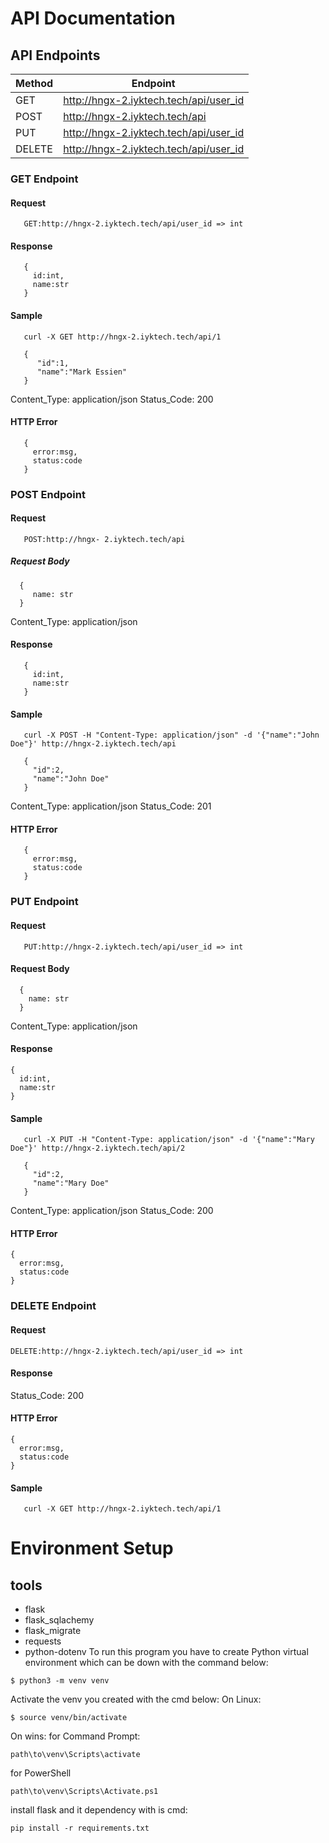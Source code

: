 # API Documentation

## API Endpoints
| Method | Endpoint|
---------|---------|
| GET | http://hngx-2.iyktech.tech/api/user_id |
| POST | http://hngx-2.iyktech.tech/api |
| PUT | http://hngx-2.iyktech.tech/api/user_id |
| DELETE | http://hngx-2.iyktech.tech/api/user_id |

### GET Endpoint

#### Request
```
   GET:http://hngx-2.iyktech.tech/api/user_id => int
```

#### Response
```
   {
     id:int,
     name:str
   }
```

#### Sample
```
   curl -X GET http://hngx-2.iyktech.tech/api/1
```

```
   {
      "id":1,
      "name":"Mark Essien"
   }
```
Content_Type: application/json
Status_Code: 200

#### HTTP Error
```
   {
     error:msg,
     status:code
   }
```

### POST Endpoint

#### Request
```
   POST:http://hngx- 2.iyktech.tech/api
```

##### Request Body
```
  {
     name: str
  }
```
Content_Type: application/json

#### Response
```
   {
     id:int,
     name:str
   }
```

#### Sample
```
   curl -X POST -H "Content-Type: application/json" -d '{"name":"John Doe"}' http://hngx-2.iyktech.tech/api
```

```
   {
     "id":2,
     "name":"John Doe"
   }
```

Content_Type: application/json
Status_Code: 201

#### HTTP Error
```
   {
     error:msg,
     status:code
   }
```

### PUT Endpoint

#### Request
```
   PUT:http://hngx-2.iyktech.tech/api/user_id => int
```

#### Request Body
```
  {
    name: str
  }
```

Content_Type: application/json
#### Response
```
{
  id:int,
  name:str
}
```

#### Sample
```
   curl -X PUT -H "Content-Type: application/json" -d '{"name":"Mary Doe"}' http://hngx-2.iyktech.tech/api/2
```

```
   {
     "id":2,
     "name":"Mary Doe"
   }
```
Content_Type: application/json
Status_Code: 200
#### HTTP Error
```
{
  error:msg,
  status:code
}
```
### DELETE Endpoint

#### Request
```
DELETE:http://hngx-2.iyktech.tech/api/user_id => int
```
#### Response
Status_Code: 200

#### HTTP Error
```
{
  error:msg,
  status:code
}
```
#### Sample
```
   curl -X GET http://hngx-2.iyktech.tech/api/1
```

# Environment Setup
## tools
- flask
- flask_sqlachemy
- flask_migrate
- requests
- python-dotenv
To run this program you have to create Python virtual environment which can be down with the command below:
```
$ python3 -m venv venv
```
Activate the venv you created
with the cmd below:
On Linux:
```
$ source venv/bin/activate
```
On wins:
for Command Prompt:
```
path\to\venv\Scripts\activate
```
for PowerShell
```
path\to\venv\Scripts\Activate.ps1
```
install flask and it dependency
with is cmd:
```
pip install -r requirements.txt
```

